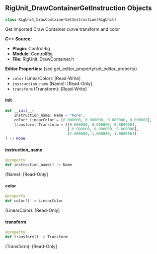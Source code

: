 ## RigUnit_DrawContainerGetInstruction Objects

```python
class RigUnit_DrawContainerGetInstruction(RigUnit)
```

Get Imported Draw Container curve transform and color

**C++ Source:**

- **Plugin**: ControlRig
- **Module**: ControlRig
- **File**: RigUnit_DrawContainer.h

**Editor Properties:** (see get_editor_property/set_editor_property)

- ``color`` (LinearColor):  [Read-Write]
- ``instruction_name`` (Name):  [Read-Only]
- ``transform`` (Transform):  [Read-Write]

<a id="unreal.RigUnit_DrawContainerGetInstruction.__init__"></a>

#### __init__

```python
def __init__(
    instruction_name: Name = "None",
    color: LinearColor = [0.000000, 0.000000, 0.000000, 0.000000],
    transform: Transform = [[0.000000, 0.000000, 0.000000],
                            [-0.000000, 0.000000, 0.000000],
                            [1.000000, 1.000000, 1.000000]]
) -> None
```

<a id="unreal.RigUnit_DrawContainerGetInstruction.instruction_name"></a>

#### instruction_name

```python
@property
def instruction_name() -> Name
```

(Name):  [Read-Only]

<a id="unreal.RigUnit_DrawContainerGetInstruction.color"></a>

#### color

```python
@property
def color() -> LinearColor
```

(LinearColor):  [Read-Only]

<a id="unreal.RigUnit_DrawContainerGetInstruction.transform"></a>

#### transform

```python
@property
def transform() -> Transform
```

(Transform):  [Read-Only]

<a id="unreal.RigUnit_DrawContainerSetColor"></a>